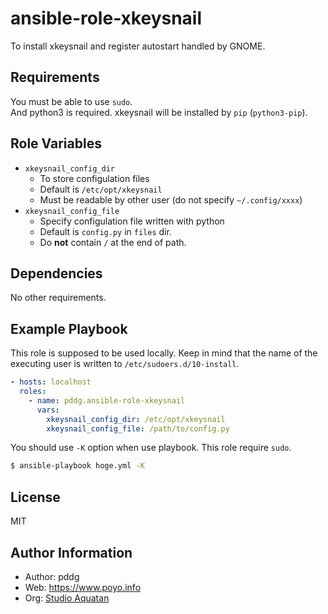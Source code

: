 ansible-role-xkeysnail
======================

To install xkeysnail and register autostart handled by GNOME.

Requirements
------------

You must be able to use `sudo`.  
And python3 is required. xkeysnail will be installed by `pip` (`python3-pip`).

Role Variables
--------------

- `xkeysnail_config_dir`
  - To store configulation files
  - Default is `/etc/opt/xkeysnail`
  - Must be readable by other user (do not specify `~/.config/xxxx`)
- `xkeysnail_config_file`
  - Specify configulation file written with python
  - Default is `config.py` in `files` dir.
  - Do **not** contain `/` at the end of path.

Dependencies
------------

No other requirements.

Example Playbook
----------------

This role is supposed to be used locally. Keep in mind that the name of the executing user is written to `/etc/sudoers.d/10-install`.

```yaml
- hosts: localhost
  roles:
    - name: pddg.ansible-role-xkeysnail
      vars:
        xkeysnail_config_dir: /etc/opt/xkeysnail
        xkeysnail_config_file: /path/to/config.py
```

You should use `-K` option when use playbook. This role require `sudo`.

```bash
$ ansible-playbook hoge.yml -K
```

License
-------

MIT

Author Information
------------------

- Author: pddg
- Web: https://www.poyo.info
- Org: [Studio Aquatan](https://www.aquatan.studio/)

